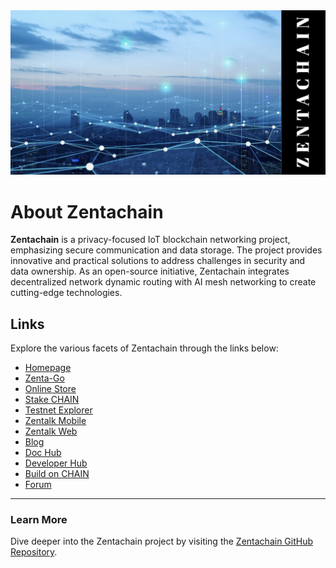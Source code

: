 <body>
  <img src="https://github.com/ZentaChain/.github/blob/main/assets/zentachain_github.png" alt="Zentachain Logo">
</body>

# About Zentachain

**Zentachain** is a privacy-focused IoT blockchain networking project, emphasizing secure communication and data storage. The project provides innovative and practical solutions to address challenges in security and data ownership. As an open-source initiative, Zentachain integrates decentralized network dynamic routing with AI mesh networking to create cutting-edge technologies.

## Links

Explore the various facets of Zentachain through the links below:

- [Homepage](https://zentachain.io)
- [Zenta-Go](https://zenta-go.com)
- [Online Store](https://zentanode.com)
- [Stake CHAIN](https://staking.zentachain.io)
- [Testnet Explorer](https://explorer-sepolia.zentachain.io)
- [Zentalk Mobile](https://zentachain.io/zentalkmobile)
- [Zentalk Web](https://zentalk.chat)
- [Blog](https://zentachain.blog)
- [Doc Hub](https://docs.zentachain.io)
- [Developer Hub](https://devs.zentachain.io)
- [Build on CHAIN](https://devs-chain.zentachain.io)
- [Forum](http://forum.zentanode.com)

---

### Learn More

Dive deeper into the Zentachain project by visiting the [Zentachain GitHub Repository](https://github.com/ZentaChain/Zentachain).
